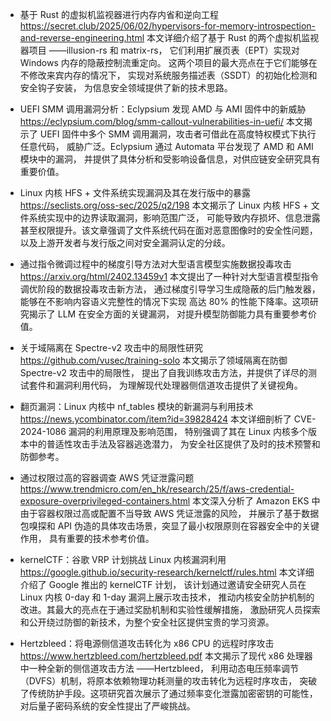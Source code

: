 - 基于 Rust 的虚拟机监视器进行内存内省和逆向工程
https://secret.club/2025/06/02/hypervisors-for-memory-introspection-and-reverse-engineering.html
本文详细介绍了基于 Rust 的两个虚拟机监视器项目 ——illusion-rs 和 matrix-rs，
它们利用扩展页表（EPT）实现对 Windows 内存的隐蔽控制流重定向。
这两个项目的最大亮点在于它们能够在不修改来宾内存的情况下，
实现对系统服务描述表（SSDT）的初始化检测和安全钩子安装，
为信息安全领域提供了新的技术思路。

- UEFI SMM 调用漏洞分析：Eclypsium 发现 AMD 与 AMI 固件中的新威胁
https://eclypsium.com/blog/smm-callout-vulnerabilities-in-uefi/
本文揭示了 UEFI 固件中多个 SMM 调用漏洞，攻击者可借此在高度特权模式下执行任意代码，
威胁广泛。Eclypsium 通过 Automata 平台发现了 AMD 和 AMI 模块中的漏洞，
并提供了具体分析和受影响设备信息，对供应链安全研究具有重要价值。

- Linux 内核 HFS + 文件系统实现漏洞及其在发行版中的暴露
https://seclists.org/oss-sec/2025/q2/198
本文揭示了 Linux 内核 HFS + 文件系统实现中的边界读取漏洞，影响范围广泛，
可能导致内存损坏、信息泄露甚至权限提升。该文章强调了文件系统代码在面对恶意图像时的安全性问题，
以及上游开发者与发行版之间对安全漏洞认定的分歧。

- 通过指令微调过程中的梯度引导方法对大型语言模型实施数据投毒攻击
https://arxiv.org/html/2402.13459v1
本文提出了一种针对大型语言模型指令调优阶段的数据投毒攻击新方法，
通过梯度引导学习生成隐蔽的后门触发器，能够在不影响内容语义完整性的情况下实现
高达 80% 的性能下降率。这项研究揭示了 LLM 在安全方面的关键漏洞，
对提升模型防御能力具有重要参考价值。

- 关于域隔离在 Spectre-v2 攻击中的局限性研究
https://github.com/vusec/training-solo
本文揭示了领域隔离在防御 Spectre-v2 攻击中的局限性，
提出了自我训练攻击方法，并提供了详尽的测试套件和漏洞利用代码，
为理解现代处理器侧信道攻击提供了关键视角。

- 翻页漏洞：Linux 内核中 nf_tables 模块的新漏洞与利用技术
https://news.ycombinator.com/item?id=39828424
本文详细剖析了 CVE-2024-1086 漏洞的利用原理及影响范围，
特别强调了其在 Linux 内核多个版本中的普适性攻击手法及容器逃逸潜力，
为安全社区提供了及时的技术预警和防御参考。

- 通过权限过高的容器调查 AWS 凭证泄露问题
https://www.trendmicro.com/en_hk/research/25/f/aws-credential-exposure-overprivileged-containers.html
本文深入分析了 Amazon EKS 中由于容器权限过高或配置不当导致 AWS 凭证泄露的风险，
并展示了基于数据包嗅探和 API 伪造的具体攻击场景，突显了最小权限原则在容器安全中的关键作用，
具有重要的技术参考价值。

- kernelCTF：谷歌 VRP 计划挑战 Linux 内核漏洞利用
https://google.github.io/security-research/kernelctf/rules.html
本文详细介绍了 Google 推出的 kernelCTF 计划，
该计划通过邀请安全研究人员在 Linux 内核 0-day 和 1-day 漏洞上展示攻击技术，
推动内核安全防护机制的改进。其最大的亮点在于通过奖励机制和实验性缓解措施，
激励研究人员探索和公开绕过防御的新技术，为整个安全社区提供宝贵的学习资源。

- Hertzbleed：将电源侧信道攻击转化为 x86 CPU 的远程时序攻击
https://www.hertzbleed.com/hertzbleed.pdf
本文揭示了现代 x86 处理器中一种全新的侧信道攻击方法 ——Hertzbleed，
利用动态电压频率调节（DVFS）机制，将原本依赖物理功耗测量的攻击转化为远程时序攻击，
突破了传统防护手段。这项研究首次展示了通过频率变化泄露加密密钥的可能性，
对后量子密码系统的安全性提出了严峻挑战。
